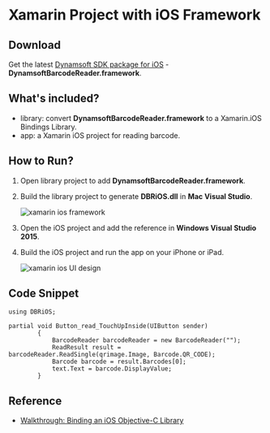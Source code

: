 # Xamarin Project with iOS Framework

## Download
Get the latest [Dynamsoft SDK package for iOS][0] - **DynamsoftBarcodeReader.framework**.

## What's included?
* library: convert **DynamsoftBarcodeReader.framework** to a Xamarin.iOS Bindings Library.
* app: a Xamarin iOS project for reading barcode.

## How to Run?
1. Open library project to add **DynamsoftBarcodeReader.framework**.
1. Build the library project to generate **DBRiOS.dll** in **Mac Visual Studio**.

    ![xamarin ios framework](http://www.codepool.biz/wp-content/uploads/2016/12/xamarin-ios-bindings-library.png)

2. Open the iOS project and add the reference in **Windows Visual Studio 2015**.
3. Build the iOS project and run the app on your iPhone or iPad.

    ![xamarin ios UI design](http://www.codepool.biz/wp-content/uploads/2016/12/xamarin-ios-design.PNG)

## Code Snippet
```CSharp
using DBRiOS;

partial void Button_read_TouchUpInside(UIButton sender)
        {
            BarcodeReader barcodeReader = new BarcodeReader("");
            ReadResult result = barcodeReader.ReadSingle(qrimage.Image, Barcode.QR_CODE);
            Barcode barcode = result.Barcodes[0];
            text.Text = barcode.DisplayValue;
        }
```

## Reference
* [Walkthrough: Binding an iOS Objective-C Library][1]

[0]:http://www.dynamsoft.com/Downloads/Dynamic-Barcode-Reader-Download.aspx
[1]:https://developer.xamarin.com/guides/ios/advanced_topics/binding_objective-c/walkthrough/